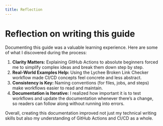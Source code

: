 ```yaml
---
title: Reflection
---
```


# Reflection on writing this guide

Documenting this guide was a valuable learning experience. Here are some of what I discovered during the process:

1. **Clarity Matters:** Explaining GitHub Actions to absolute beginners forced me to simplify complex ideas and break them down step by step.
2. **Real-World Examples Help:** Using the Lychee Broken Link Checker workflow made CI/CD concepts feel concrete and less abstract.
3. **Consistency is Key:** Naming conventions (for files, jobs, and steps) make workflows easier to read and maintain.
4. **Documentation is Iterative:** I realized how important it is to test workflows and update the documentation whenever there’s a change, so readers can follow along without running into errors.   

Overall, creating this documentation improved not just my technical writing skills but also my understanding of GitHub Actions and CI/CD as a whole.
